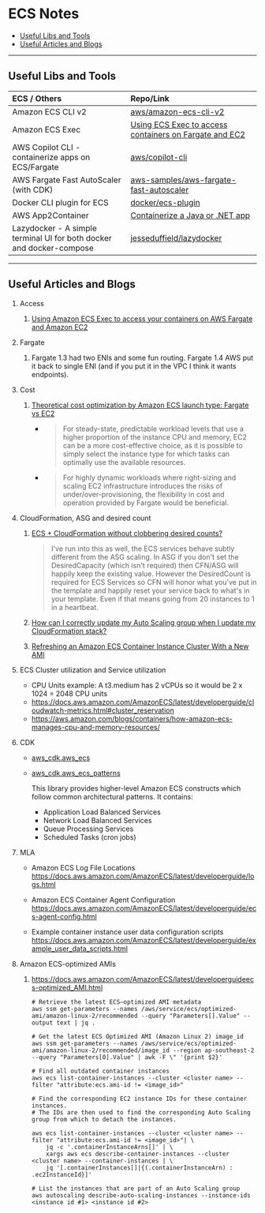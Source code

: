 # ECS Notes

- [Useful Libs and Tools](#useful-libs-and-tools)
- [Useful Articles and Blogs](#useful-articles-and-blogs)

---
## Useful Libs and Tools

| ECS / Others | Repo/Link |
| :--- | :--- |
| Amazon ECS CLI v2 | [aws/amazon-ecs-cli-v2](https://aws.amazon.com/blogs/containers/announcing-the-amazon-ecs-cli-v2/) |
| Amazon ECS Exec | [Using ECS Exec to access containers on Fargate and EC2](https://aws.amazon.com/blogs/containers/new-using-amazon-ecs-exec-access-your-containers-fargate-ec2/) |
| AWS Copilot CLI - containerize apps on ECS/Fargate| [aws/copilot-cli](https://github.com/aws/copilot-cli) |
| AWS Fargate Fast AutoScaler (with CDK) | [aws-samples/aws-fargate-fast-autoscaler](https://github.com/aws-samples/aws-fargate-fast-autoscaler) |
| Docker CLI plugin for ECS | [docker/ecs-plugin](https://github.com/docker/ecs-plugin) |
| AWS App2Container | [Containerize a Java or .NET app](https://docs.aws.amazon.com/app2container/latest/UserGuide/start-intro.html) |
| Lazydocker - A simple terminal UI for both docker and docker-compose | [jesseduffield/lazydocker](https://github.com/jesseduffield/lazydocker) |

---
## Useful Articles and Blogs

1. Access
    1. [Using Amazon ECS Exec to access your containers on AWS Fargate and Amazon EC2](https://aws.amazon.com/blogs/containers/new-using-amazon-ecs-exec-access-your-containers-fargate-ec2/)

1. Fargate
    1. Fargate 1.3 had two ENIs and some fun routing. Fargate 1.4 AWS put it back to single ENI (and if you put it in the VPC I think it wants endpoints).

1. Cost
    1. [Theoretical cost optimization by Amazon ECS launch type: Fargate vs EC2](https://aws.amazon.com/blogs/containers/theoretical-cost-optimization-by-amazon-ecs-launch-type-fargate-vs-ec2/)
        - > For steady-state, predictable workload levels that use a higher proportion of the instance CPU and memory, EC2 can be a more cost-effective choice, as it is possible to simply select the instance type for which tasks can optimally use the available resources.
        - > For highly dynamic workloads where right-sizing and scaling EC2 infrastructure introduces the risks of under/over-provisioning, the flexibility in cost and operation provided by Fargate would be beneficial.

1. CloudFormation, ASG and desired count

    1. [ECS + CloudFormation without clobbering desired counts?](https://www.reddit.com/r/aws/comments/6pwxkv/ecs_cloudformation_without_clobbering_desired/)
        > I've run into this as well, the ECS services behave subtly different from the ASG scaling. In ASG if you don't set the DesiredCapacity (which isn't required) then CFN/ASG will happily keep the existing value. However the DesiredCount is required for ECS Services so CFN will honor what you've put in the template and happily reset your service back to what's in your template. Even if that means going from 20 instances to 1 in a heartbeat.

    1. [How can I correctly update my Auto Scaling group when I update my CloudFormation stack?](https://aws.amazon.com/premiumsupport/knowledge-center/auto-scaling-group-rolling-updates/)

    1. [Refreshing an Amazon ECS Container Instance Cluster With a New AMI](https://aws.amazon.com/blogs/compute/refreshing-an-amazon-ecs-container-instance-cluster-with-a-new-ami/)


1. ECS Cluster utilization and Service utilization
    - CPU Units example: A t3.medium has 2 vCPUs so it would be 2 x 1024 = 2048 CPU units
    - https://docs.aws.amazon.com/AmazonECS/latest/developerguide/cloudwatch-metrics.html#cluster_reservation
    - https://aws.amazon.com/blogs/containers/how-amazon-ecs-manages-cpu-and-memory-resources/

1. CDK
    - [aws_cdk.aws_ecs](https://docs.aws.amazon.com/cdk/api/latest/docs/aws-ecs-readme.html)
    - [aws_cdk.aws_ecs_patterns](https://docs.aws.amazon.com/cdk/api/latest/docs/aws-ecs-patterns-readme.html)

      This library provides higher-level Amazon ECS constructs which follow common architectural patterns. It contains:
       - Application Load Balanced Services
       - Network Load Balanced Services
       - Queue Processing Services
       - Scheduled Tasks (cron jobs)

1. MLA
    - Amazon ECS Log File Locations https://docs.aws.amazon.com/AmazonECS/latest/developerguide/logs.html

    - Amazon ECS Container Agent Configuration https://docs.aws.amazon.com/AmazonECS/latest/developerguide/ecs-agent-config.html

    - Example container instance user data configuration scripts https://docs.aws.amazon.com/AmazonECS/latest/developerguide/example_user_data_scripts.html

1. Amazon ECS-optimized AMIs

    1. https://docs.aws.amazon.com/AmazonECS/latest/developerguideecs-optimized_AMI.html

        ```
        # Retrieve the latest ECS–optimized AMI metadata
        aws ssm get-parameters --names /aws/service/ecs/optimized-ami/amazon-linux-2/recommended --query "Parameters[].Value" --output text | jq .

        # Get the latest ECS Optimized AMI (Amazon Linux 2) image_id
        aws ssm get-parameters --names /aws/service/ecs/optimized-ami/amazon-linux-2/recommended/image_id --region ap-southeast-2 --query "Parameters[0].Value" | awk -F \" '{print $2}'

        # Find all outdated container instances
        aws ecs list-container-instances --cluster <cluster name> --filter "attribute:ecs.ami-id != <image_id>"

        # Find the corresponding EC2 instance IDs for these container instances.
        # The IDs are then used to find the corresponding Auto Scaling group from which to detach the instances.

        aws ecs list-container-instances --cluster <cluster name> --filter "attribute:ecs.ami-id != <image_id>"| \
            jq -c '.containerInstanceArns[]' | \
            xargs aws ecs describe-container-instances --cluster <cluster name> --container-instances | \
            jq '[.containerInstances[]|{(.containerInstanceArn) : .ec2InstanceId}]'

        # List the instances that are part of an Auto Scaling group
        aws autoscaling describe-auto-scaling-instances --instance-ids <instance id #1> <instance id #2>
        ```
